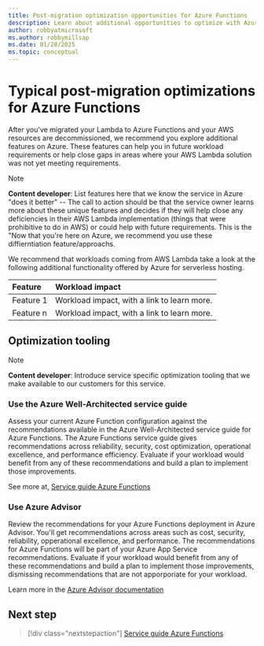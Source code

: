 ```yaml
---
title: Post-migration optimization opportunities for Azure Functions
description: Learn about additional opportunities to optimize with Azure Functions
author: robbyatmicrosoft
ms.author: robbymillsap
ms.date: 01/28/2025
ms.topic: conceptual
---
```


# Typical post-migration optimizations for Azure Functions

After you've migrated your Lambda to Azure Functions and your AWS resources are decommissioned, we recommend you explore additional features on Azure. These features can help you in future workload requirements or help close gaps in areas where your AWS Lambda solution was not yet meeting requirements.

> [!NOTE]
> **Content developer**: List features here that we know the service in Azure "does it better" -- The call to action should be that the service owner learns more about these unique features and decides if they will help close any deficiencies in their AWS Lambda implementation (things that were prohibitive to do in AWS) or could help with future requirements. This is the "Now that you're here on Azure, we recommend you use these diffierntiation feature/approachs.

We recommend that workloads coming from AWS Lambda take a look at the following additional functionality offered by Azure for serverless hosting.

| Feature   | Workload impact |
| :-------- | :-------------- |
| Feature 1 | Workload impact, with a link to learn more. |
| Feature n | Workload impact, with a link to learn more. |

## Optimization tooling

> [!NOTE]
> **Content developer**: Introduce service specific optimization tooling that we make available to our customers for this service.

### Use the Azure Well-Architected service guide

Assess your current Azure Function configuration against the recommendations available in the Azure Well-Architected service guide for Azure Functions. The Azure Functions service guide gives recommendations across reliability, security, cost optimization, operational excellence, and performance efficiency. Evaluate if your workload would benefit from any of these recommendations and build a plan to implement those improvements.

See more at, [Service guide Azure Functions](/azure/well-architected/service-guides/azure-functions-security)

### Use Azure Advisor

Review the recommendations for your Azure Functions deployment in Azure Advisor. You'll get recommendations across areas such as cost, security, reliability, opperational excellence, and performance. The recommendations for Azure Functions will be part of your Azure App Service recommendations. Evaluate if your workload would benefit from any of these recommendations and build a plan to implement those improvements, dismissing recommendations that are not apporporiate for your workload.

Learn more in the [Azure Advisor documentation](/azure/advisor/advisor-overview)

## Next step

> [!div class="nextstepaction"]
> [Service guide Azure Functions](/azure/well-architected/service-guides/azure-functions-security)
